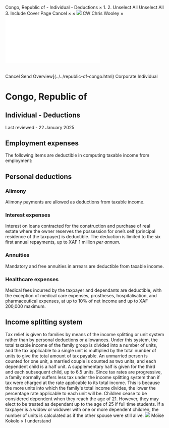 Congo, Republic of - Individual - Deductions
×
1.
2.
Unselect All
Unselect All
3.
Include Cover Page
Cancel
×
×
![](../../-/media/world-wide-tax-summaries/attachments/global---chris-wooley.ashx%3Frev=ac5e5f3223b34096b1afc2a6009c7320&revision=ac5e5f32-23b3-4096-b1af-c2a6009c7320&hash=859B7ADC84DC2CBEC9760E9E6EE7DE6D0A8BFCDF)
CW
Chris Wooley
×
![](deductions.html)
######
Cancel
Send
Overview](../../republic-of-congo.html)
Corporate
Individual
# Congo, Republic of
## Individual - Deductions
Last reviewed - 22 January 2025
## Employment expenses
The following items are deductible in computing taxable income from employment:
## Personal deductions
### Alimony
Alimony payments are allowed as deductions from taxable income.
### Interest expenses
Interest on loans contracted for the construction and purchase of real estate where the owner reserves the possession for one’s self (principal residence of the taxpayer) is deductible. The deduction is limited to the six first annual repayments, up to XAF 1 million *per annum*.
### Annuities
Mandatory and free annuities in arrears are deductible from taxable income.
### Healthcare expenses
Medical fees incurred by the taxpayer and dependants are deductible, with the exception of medical care expenses, prostheses, hospitalisation, and pharmaceutical expenses, at up to 10% of net income and up to XAF 200,000 maximum.
## Income splitting system
Tax relief is given to families by means of the income splitting or unit system rather than by personal deductions or allowances. Under this system, the total taxable income of the family group is divided into a number of units, and the tax applicable to a single unit is multiplied by the total number of units to give the total amount of tax payable.
An unmarried person is counted for one unit, a married couple is counted as two units, and each dependent child is a half unit. A supplementary half is given for the third and each subsequent child, up to 6.5 units.
Since tax rates are progressive, a family normally suffers less tax under the income splitting system than if tax were charged at the rate applicable to its total income. This is because the more units into which the family's total income divides, the lower the percentage rate applicable to each unit will be.
Children cease to be considered dependent when they reach the age of 21. However, they may elect to be treated as dependant up to the age of 25 if full time students. If a taxpayer is a widow or widower with one or more dependent children, the number of units is calculated as if the other spouse were still alive.
![](../../-/media/world-wide-tax-summaries/attachments/congo-republic-of---moise-kokolo.ashx%3Frev=37f08685c80f405680ee1f22adc08ad6&revision=37f08685-c80f-4056-80ee-1f22adc08ad6&hash=51E57BEFFA834F4CA5A3EC2C73FF85272BE91924)
Moïse Kokolo
×
I understand